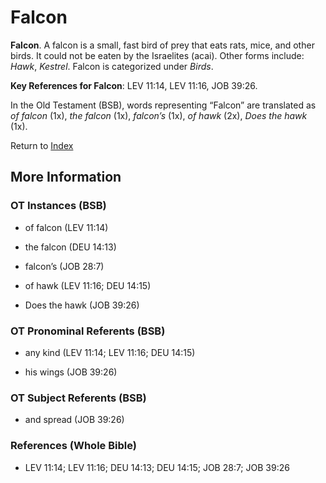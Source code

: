 # Falcon
**Falcon**. 
A falcon is a small, fast bird of prey that eats rats, mice, and other birds. It could not be eaten by the Israelites (acai). 
Other forms include: 
*Hawk*, *Kestrel*. 
Falcon is categorized under _Birds_. 


**Key References for Falcon**: 
LEV 11:14, LEV 11:16, JOB 39:26. 


In the Old Testament (BSB), words representing “Falcon” are translated as 
*of falcon* (1x), *the falcon* (1x), *falcon’s* (1x), *of hawk* (2x), *Does the hawk* (1x). 




Return to [Index](00-Index.md)

## More Information

### OT Instances (BSB)

* of falcon (LEV 11:14)

* the falcon (DEU 14:13)

* falcon’s (JOB 28:7)

* of hawk (LEV 11:16; DEU 14:15)

* Does the hawk (JOB 39:26)



### OT Pronominal Referents (BSB)

* any kind (LEV 11:14; LEV 11:16; DEU 14:15)

* his wings (JOB 39:26)



### OT Subject Referents (BSB)

* and spread (JOB 39:26)



### References (Whole Bible)

* LEV 11:14; LEV 11:16; DEU 14:13; DEU 14:15; JOB 28:7; JOB 39:26



